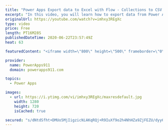 ```yaml
---
title: "Power Apps Export data to Excel with Flow - Collections to CSV file"
excerpt: "In this video, you will learn how to export data from Power Apps to Excel thanks to collections and Power Automate aka Flow. The video shows you how to output a CSV file but more important it goes through the mechanics so once you get your data into Flow you can do whatever you want."
originalUrl: https://youtube.com/watch?v=imhxy3REgXc
type: video
price: Free
length: PT16M28S
publishedDateTime: 2020-06-22T23:57:49Z
heat: 63

featuredContent: "<iframe width=\"800\" height=\"500\" frameborder=\"0\" src=\"https://www.youtube.com/embed/imhxy3REgXc\" allow=\"accelerometer; autoplay; encrypted-media; gyroscope; picture-in-picture\" allowfullscreen></iframe>"

provider:
  name: PowerApps911
  domain: powerapps911.com

topics:
  - Power Apps

images:
  - url: https://i.ytimg.com/vi/imhxy3REgXc/maxresdefault.jpg
    width: 1280
    height: 720
    isCached: true

secured: "s/dNtdSfht+DMUo5MjIigzicNiAKqRQj+R9IuXf9o2h4NhHZa9ZjFEZU/dyy6vw28cEKmAn4+4OYbdvue2I3LwpPUuHnKpq2Ym5RZGy6SKzZpkesQMepezWywsktNuPOh3aZDLJBZ977FCwMAQAE2PH5Dg4PX2urCOuBucjB2tnkOPqH7AvlO/nLEwE0hTffn5TBBW5rin1bvd5ReQMEsLDF673CYphkzyxIA/js0O5/cilRrfApv6xJgcHZvjWYtr2xTVLdXMIknYzeTrn+5mep5t3zSVwqNLoJoJ4QPF/1eP5suoZb6HUnEdBCWWQi2zBX6djwt1TV/DZU33oQjToc0Oy5Ra7bMImnH3kpaa89qtuzDwbOoTAk3G4q5LZkl5ofubw9w3nXBGDhLEntvJnMT7si5SdhkJ69PTQTeec=;+prDgH9gq4eGyKb/zw2/fA=="
---
```


